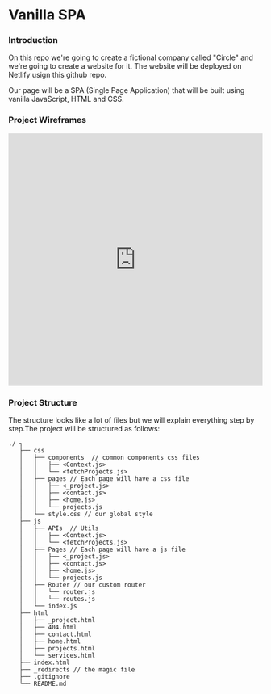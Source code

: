 # Vanilla SPA 


### Introduction

On this repo we're going to create a fictional company called "Circle" and we're going to create a website for it. The website will be deployed on Netlify usign this github repo. 

Our page will be a SPA (Single Page Application) that will be built using vanilla JavaScript, HTML and CSS. 

### Project Wireframes
<iframe src="https://miro.com/app/live-embed/uXjVPAbx5cU=/?moveToViewport=-1921,-1697,5759,2464&embedId=416097099989" scrolling="no" allowfullscreen width="100%" height="500px" frameborder="0"></iframe>

### Project Structure

The structure looks like a lot of files but we will explain everything step by step.The project will be structured as follows:
 
```
./ ┐
   ├── css
   │   ├── components  // common components css files
   │   │   ├── <Context.js>
   │   │   └── <fetchProjects.js>
   │   ├── pages // Each page will have a css file
   │   │   ├── <_project.js>
   │   │   ├── <contact.js>
   │   │   ├── <home.js> 
   │   │   └── projects.js
   │   └── style.css // our global style  
   ├── js
   │   ├── APIs  // Utils
   │   │   ├── <Context.js>
   │   │   └── <fetchProjects.js>
   │   ├── Pages // Each page will have a js file
   │   │   ├── <_project.js>
   │   │   ├── <contact.js>
   │   │   ├── <home.js> 
   │   │   └── projects.js
   │   ├── Router // our custom router
   │   │   └── router.js
   │   │   └── routes.js
   │   └── index.js
   ├── html
   │   ├── _project.html
   │   ├── 404.html
   │   ├── contact.html
   │   ├── home.html
   │   ├── projects.html
   │   └── services.html
   ├── index.html
   ├── _redirects // the magic file
   ├── .gitignore
   └── README.md
```